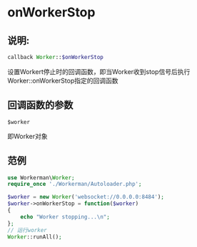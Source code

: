 # onWorkerStop
## 说明:
```php
callback Worker::$onWorkerStop
```

设置Workert停止时的回调函数，即当Worker收到stop信号后执行Worker::onWorkerStop指定的回调函数

## 回调函数的参数

``` $worker ```

即Worker对象

## 范例

```php
use Workerman\Worker;
require_once './Workerman/Autoloader.php';

$worker = new Worker('websocket://0.0.0.0:8484');
$worker->onWorkerStop = function($worker)
{
    echo "Worker stopping...\n";
};
// 运行worker
Worker::runAll();
```
